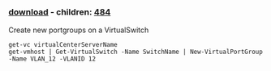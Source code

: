 ﻿---
pid:            483
poster:         jowings
title:          
date:           2008-07-28 11:06:09
format:         posh
parent:         0
parent:         0
children:       484
---

# 

### [download](483.ps1) - children: [484](484.md)

Create new portgroups on a VirtualSwitch

```posh
get-vc virtualCenterServerName
get-vmhost | Get-VirtualSwitch -Name SwitchName | New-VirtualPortGroup -Name VLAN_12 -VLANID 12 


```
